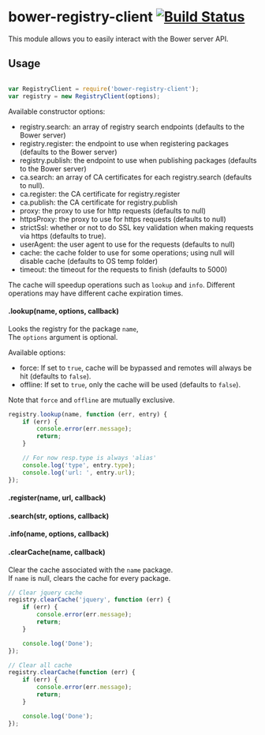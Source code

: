 # bower-registry-client [![Build Status](https://secure.travis-ci.org/bower/registry-client.png?branch=master)](http://travis-ci.org/bower/registry-client)

This module allows you to easily interact with the Bower server API.


## Usage

```js

var RegistryClient = require('bower-registry-client');
var registry = new RegistryClient(options);
```

Available constructor options:

- registry.search: an array of registry search endpoints (defaults to the Bower server)
- registry.register: the endpoint to use when registering packages (defaults to the Bower server)
- registry.publish: the endpoint to use when publishing packages (defaults to the Bower server)
- ca.search: an array of CA certificates for each registry.search (defaults to null).
- ca.register: the CA certificate for registry.register
- ca.publish: the CA certificate for registry.publish
- proxy: the proxy to use for http requests (defaults to null)
- httpsProxy: the proxy to use for https requests (defaults to null)
- strictSsl: whether or not to do SSL key validation when making requests via https (defaults to true).
- userAgent: the user agent to use for the requests (defaults to null)
- cache: the cache folder to use for some operations; using null will disable cache (defaults to OS temp folder)
- timeout: the timeout for the requests to finish (defaults to 5000)

The cache will speedup operations such as `lookup` and `info`.
Different operations may have different cache expiration times.

#### .lookup(name, options, callback)

Looks the registry for the package `name`,   
The `options` argument is optional.

Available options:

- force: If set to `true`, cache will be bypassed and remotes will always be hit (defaults to `false`).
- offline: If set to `true`, only the cache will be used (defaults to `false`).

Note that `force` and `offline` are mutually exclusive.

```js
registry.lookup(name, function (err, entry) {
    if (err) {
        console.error(err.message);
        return;
    }

    // For now resp.type is always 'alias'
    console.log('type', entry.type);
    console.log('url: ', entry.url);
});
```

#### .register(name, url, callback)

#### .search(str, options, callback)

#### .info(name, options, callback)

#### .clearCache(name, callback)

Clear the cache associated with the `name` package.   
If `name` is null, clears the cache for every package.

```js
// Clear jquery cache
registry.clearCache('jquery', function (err) {
    if (err) {
        console.error(err.message);
        return;
    }

    console.log('Done');
});

// Clear all cache
registry.clearCache(function (err) {
    if (err) {
        console.error(err.message);
        return;
    }

    console.log('Done');
});
```
